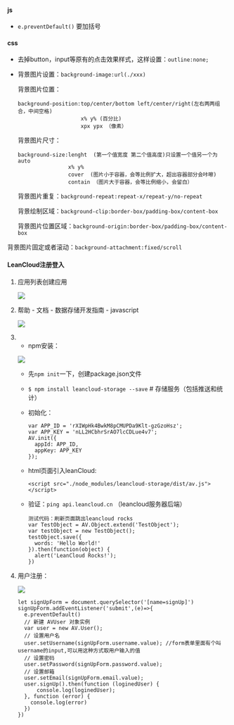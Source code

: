 #### js

- `e.preventDefault()` 要加括号



#### css

- 去掉button，input等原有的点击效果样式，这样设置：`outline:none;`

- 背景图片设置：`background-image:url(./xxx)`

  背景图片位置：

  ```
  background-position:top/center/bottom left/center/right(左右两两组合，中间空格)
                      x% y% (百分比)
                      xpx ypx （像素）
  ```

  背景图片尺寸：

  ```
  background-size:lenght  (第一个值宽度 第二个值高度)只设置一个值另一个为auto
                  x% y%
                  cover  (图片小于容器，会等比例扩大，超出容器部分会咔嚓)
                  contain （图片大于容器，会等比例缩小，会留白）
  ```

  背景图片重复：`background-repeat:repeat-x/repeat-y/no-repeat`

  背景绘制区域：`background-clip:border-box/padding-box/content-box`

  背景图片位置区域：`background-origin:border-box/padding-box/content-box`

​       背景图片固定或者滚动：`background-attachment:fixed/scroll`

#### LeanCloud注册登入

1. 应用列表创建应用

   ![](https://ws4.sinaimg.cn/large/006tKfTcgy1fg60jgy4dcj31f40qgq6j.jpg)

2. 帮助 - 文档 - 数据存储开发指南 - javascript

   ![](https://ws2.sinaimg.cn/large/006tKfTcgy1fg60mfvc6cj31jq0fsn0z.jpg)

3. -  npm安装：

     ![](https://ws1.sinaimg.cn/large/006tKfTcgy1fg61jgva4uj30io08oaag.jpg)

     - 先`npm init`一下，创建package.json文件
     - `$ npm install leancloud-storage --save`   # 存储服务（包括推送和统计）


   - 初始化：

     ```
     var APP_ID = 'rXIWpHk4BwkM8pCMUPDa9Klt-gzGzoHsz';
     var APP_KEY = 'nLL2HCbhrSrAO7lcCDLue4v7';
     AV.init({
       appId: APP_ID,
       appKey: APP_KEY
     }); 
     ```

   -  html页面引入leanCloud:

      `<script src="./node_modules/leancloud-storage/dist/av.js"></script>`

   - 验证：`ping api.leancloud.cn`  （leancloud服务器后端）

     ```
     测试代码：刷新页面跳出leancloud rocks
     var TestObject = AV.Object.extend('TestObject');
     var testObject = new TestObject();
     testObject.save({
       words: 'Hello World!'
     }).then(function(object) {
       alert('LeanCloud Rocks!');
     })
     ```

4. 用户注册：

   ![](https://ws1.sinaimg.cn/large/006tKfTcgy1fg627yiuqtj30w60wi791.jpg)

   ```
   let signUpForm = document.querySelector('[name=signUp]')
   signUpForm.addEventListener('submit',(e)=>{
     e.preventDefault()
     // 新建 AVUser 对象实例
     var user = new AV.User();
     // 设置用户名
     user.setUsername(signUpForm.username.value); //form表单里面有个叫username的input,可以用这种方式取用户输入的值
     // 设置密码
     user.setPassword(signUpForm.password.value);
     // 设置邮箱
     user.setEmail(signUpForm.email.value);
     user.signUp().then(function (loginedUser) {
         console.log(loginedUser);
     }, function (error) {
       console.log(error)
     })
   })
   ```

   ​
















